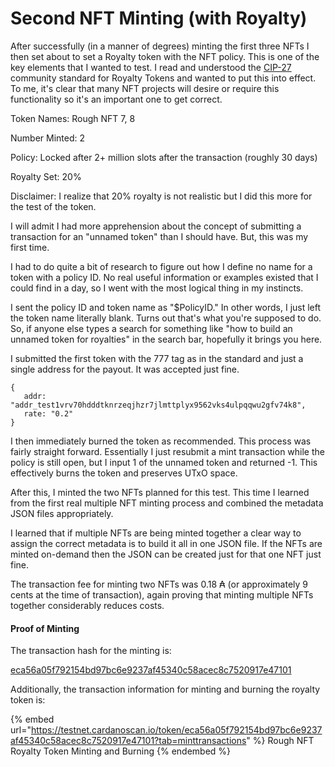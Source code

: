# Second NFT Minting (with Royalty)

After successfully (in a manner of degrees) minting the first three NFTs I then set about to set a Royalty token with the NFT policy. This is one of the key elements that I wanted to test. I read and understood the [CIP-27](https://cips.cardano.org/cips/cip27/) community standard for Royalty Tokens and wanted to put this into effect. To me, it's clear that many NFT projects will desire or require this functionality so it's an important one to get correct.

Token Names: Rough NFT 7, 8

Number Minted: 2

Policy: Locked after 2+ million slots after the transaction (roughly 30 days)

Royalty Set: 20%

Disclaimer: I realize that 20% royalty is not realistic but I did this more for the test of the token.

I will admit I had more apprehension about the concept of submitting a transaction for an "unnamed token" than I should have. But, this was my first time.

I had to do quite a bit of research to figure out how I define no name for a token with a policy ID. No real useful information or examples existed that I could find in a day, so I went with the most logical thing in my instincts.

I sent the policy ID and token name as "$PolicyID." In other words, I just left the token name literally blank. Turns out that's what you're supposed to do. So, if anyone else types a search for something like "how to build an unnamed token for royalties" in the search bar, hopefully it brings you here.

I submitted the first token with the 777 tag as in the standard and just a single address for the payout. It was accepted just fine.

```
{
   addr: "addr_test1vrv70hdddtknrzeqjhzr7jlmttplyx9562vks4ulpqqwu2gfv74k8",
   rate: "0.2"
}
```

I then immediately burned the token as recommended. This process was fairly straight forward. Essentially I just resubmit a mint transaction while the policy is still open, but I input 1 of the unnamed token and returned -1. This effectively burns the token and preserves UTxO space.

After this, I minted the two NFTs planned for this test. This time I learned from the first real multiple NFT minting process and combined the metadata JSON files appropriately.&#x20;

I learned that if multiple NFTs are being minted together a clear way to assign the correct metadata is to build it all in one JSON file. If the NFTs are minted on-demand then the JSON can be created just for that one NFT just fine.

The transaction fee for minting two NFTs was 0.18 ₳ (or approximately 9 cents at the time of transaction), again proving that minting multiple NFTs together considerably reduces costs.

#### Proof of Minting

The transaction hash for the minting is:

[eca56a05f792154bd97bc6e9237af45340c58acec8c7520917e47101](https://testnet.cardanoscan.io/tokenPolicy/eca56a05f792154bd97bc6e9237af45340c58acec8c7520917e47101)

Additionally, the transaction information for minting and burning the royalty token is:

{% embed url="https://testnet.cardanoscan.io/token/eca56a05f792154bd97bc6e9237af45340c58acec8c7520917e47101?tab=minttransactions" %}
Rough NFT Royalty Token Minting and Burning
{% endembed %}

